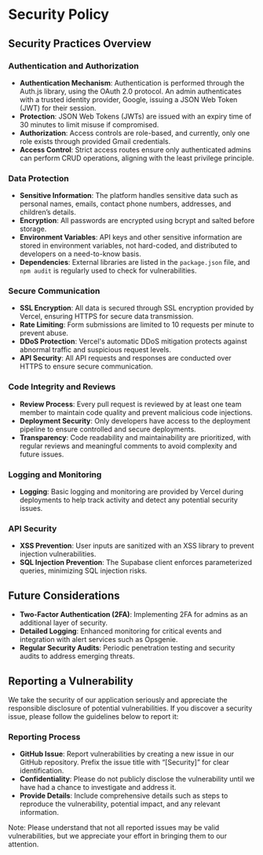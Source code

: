 # Security Policy

## Security Practices Overview

### Authentication and Authorization

- **Authentication Mechanism**: Authentication is performed through the Auth.js library, using the OAuth 2.0 protocol. An admin authenticates with a trusted identity provider, Google, issuing a JSON Web Token (JWT) for their session. 
- **Protection**: JSON Web Tokens (JWTs) are issued with an expiry time of 30 minutes to limit misuse if compromised.
- **Authorization**: Access controls are role-based, and currently, only one role exists through provided Gmail credentials. 
- **Access Control**: Strict access routes ensure only authenticated admins can perform CRUD operations, aligning with the least privilege principle.

### Data Protection

- **Sensitive Information**: The platform handles sensitive data such as personal names, emails, contact phone numbers, addresses, and children’s details.
- **Encryption**: All passwords are encrypted using bcrypt and salted before storage.
- **Environment Variables**: API keys and other sensitive information are stored in environment variables, not hard-coded, and distributed to developers on a need-to-know basis.
- **Dependencies**: External libraries are listed in the `package.json` file, and `npm audit` is regularly used to check for vulnerabilities.

### Secure Communication

- **SSL Encryption**: All data is secured through SSL encryption provided by Vercel, ensuring HTTPS for secure data transmission.
- **Rate Limiting**: Form submissions are limited to 10 requests per minute to prevent abuse.
- **DDoS Protection**: Vercel's automatic DDoS mitigation protects against abnormal traffic and suspicious request levels.
- **API Security**: All API requests and responses are conducted over HTTPS to ensure secure communication.

### Code Integrity and Reviews

- **Review Process**: Every pull request is reviewed by at least one team member to maintain code quality and prevent malicious code injections.
- **Deployment Security**: Only developers have access to the deployment pipeline to ensure controlled and secure deployments.
- **Transparency**: Code readability and maintainability are prioritized, with regular reviews and meaningful comments to avoid complexity and future issues.

### Logging and Monitoring

- **Logging**: Basic logging and monitoring are provided by Vercel during deployments to help track activity and detect any potential security issues.

### API Security

- **XSS Prevention**: User inputs are sanitized with an XSS library to prevent injection vulnerabilities.
- **SQL Injection Prevention**: The Supabase client enforces parameterized queries, minimizing SQL injection risks.

## Future Considerations

- **Two-Factor Authentication (2FA)**: Implementing 2FA for admins as an additional layer of security.
- **Detailed Logging**: Enhanced monitoring for critical events and integration with alert services such as Opsgenie.
- **Regular Security Audits**: Periodic penetration testing and security audits to address emerging threats.

## Reporting a Vulnerability

We take the security of our application seriously and appreciate the responsible disclosure of potential vulnerabilities. If you discover a security issue, please follow the guidelines below to report it:

### Reporting Process

- **GitHub Issue**: Report vulnerabilities by creating a new issue in our GitHub repository. Prefix the issue title with “[Security]” for clear identification.
- **Confidentiality**: Please do not publicly disclose the vulnerability until we have had a chance to investigate and address it.
- **Provide Details**: Include comprehensive details such as steps to reproduce the vulnerability, potential impact, and any relevant information.

Note: Please understand that not all reported issues may be valid vulnerabilities, but we appreciate your effort in bringing them to our attention.
